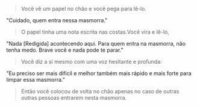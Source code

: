 > Você vê um papel no chão e você pega para lê-lo.
  
"Cuidado, quem entra nessa masmorra."
  
> O papel tinha uma nota escrita nas costas.Você vira e lê-lo,

"Nada [Redigida] acontecendo aqui. Para quem entra na masmorra, não tenha medo. Brave você e nada pode te parar."
  
> Você diz a si mesmo com uma voz hesitante e profunda:

"Eu preciso ser mais difícil e melhor também mais rápido e mais forte para limpar essa masmorra."
  
> Então você colocou de volta no chão apenas no caso de outras outras pessoas entrarem nesta masmorra.